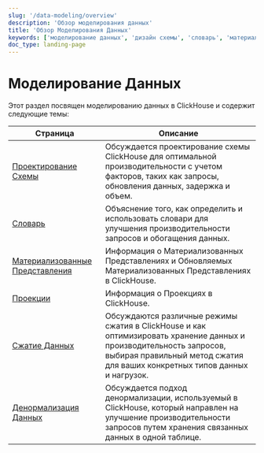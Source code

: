 ```yaml
---
slug: '/data-modeling/overview'
description: 'Обзор моделирования данных'
title: 'Обзор Моделирования Данных'
keywords: ['моделирование данных', 'дизайн схемы', 'словарь', 'материализованное представление', 'сжатие данных', 'денормализация данных']
doc_type: landing-page
---
```

# Моделирование Данных

Этот раздел посвящен моделированию данных в ClickHouse и содержит следующие темы:

| Страница                                                        | Описание                                                                                                                                                                                   |
|-----------------------------------------------------------------|-----------------------------------------------------------------------------------------------------------------------------------------------------------------------------------------------|
| [Проектирование Схемы](/data-modeling/schema-design)           | Обсуждается проектирование схемы ClickHouse для оптимальной производительности с учетом факторов, таких как запросы, обновления данных, задержка и объем.                                      |
| [Словарь](/dictionary)                                         | Объяснение того, как определить и использовать словари для улучшения производительности запросов и обогащения данных.                                                                         |
| [Материализованные Представления](/materialized-views)         | Информация о Материализованных Представлениях и Обновляемых Материализованных Представлениях в ClickHouse.                                                                                   |
| [Проекции](/data-modeling/projections)                         | Информация о Проекциях в ClickHouse.                                                                                                                                                        |
| [Сжатие Данных](/data-compression/compression-in-clickhouse)   | Обсуждаются различные режимы сжатия в ClickHouse и как оптимизировать хранение данных и производительность запросов, выбирая правильный метод сжатия для ваших конкретных типов данных и нагрузок. |
| [Денормализация Данных](/data-modeling/denormalization)        | Обсуждается подход денормализации, используемый в ClickHouse, который направлен на улучшение производительности запросов путем хранения связанных данных в одной таблице.                       |